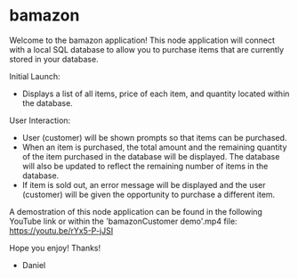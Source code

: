 # bamazon

Welcome to the bamazon application!
This node application will connect with a local SQL database to allow you to purchase items that are currently stored in your database.

Initial Launch:
- Displays a list of all items, price of each item, and quantity located within the database.

User Interaction:
- User (customer) will be shown prompts so that items can be purchased.
- When an item is purchased, the total amount and the remaining quantity of the item purchased in the database will be displayed. The database will also be updated to reflect the remaining number of items in the database.
- If item is sold out, an error message will be displayed and the user (customer) will be given the opportunity to purchase a different item.

A demostration of this node application can be found in the following YouTube link or within the 'bamazonCustomer demo'.mp4 file:
https://youtu.be/rYx5-P-jJSI

Hope you enjoy!
Thanks!

- Daniel